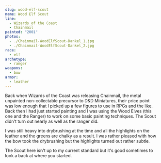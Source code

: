 ```yaml
---
slug: wood-elf-scout
name: Wood Elf Scout
line:
  - Wizards of the Coast
  - Chainmail
painted: "2001"
photos:
  - ./Chainmail-WoodElfScout-Dankel_1.jpg
  - ./Chainmail-WoodElfScout-Dankel_2.jpg
race:
  - elf
archetype:
  - ranger
weapons:
  - bow
armor:
  - leather
---
```


Back when Wizards of the Coast was releasing Chainmail, the metal unpainted non-collectable precursor to D&D Miniatures, their price point was low enough that I picked up a few figures to use in RPGs and the like. Back then I had just started painting and I was using the Wood Elves (this one and the Ranger) to work on some basic painting techniques. The Scout didn't turn out nearly as well as the ranger did.

I was still heavy into drybrushing at the time and all the highlights on the leather and the greens are chalky as a result. I was rather pleased with how the bow took the drybrushing but the highlights turned out rather subtle.

The Scout here isn't up to my current standard but it's good sometimes to look a back at where you started.
